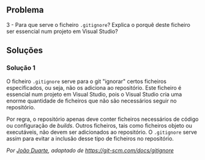 ## Problema

3 - Para que serve o ficheiro `.gitignore`? Explica o porquê deste ficheiro
ser essencial num projeto em Visual Studio?

## Soluções

### Solução 1

O ficheiro `.gitignore` serve para o git "ignorar" certos ficheiros
especificados, ou seja, não os adiciona ao repositório. Este ficheiro é
essencial num projeto em Visual Studio, pois o Visual Studio cria uma
enorme quantidade de ficheiros que não são necessários seguir no
repositório.

Por regra, o repositório apenas deve conter ficheiros necessários de código
ou configuração de _builds_. Outros ficheiros, tais como ficheiros objeto ou
executáveis, não devem ser adicionados ao repositório. O `.gitignore` serve
assim para evitar a inclusão desse tipo de ficheiros no repositório.

*Por [João Duarte](https://github.com/JoaoAlexandreDuarte), adaptado de https://git-scm.com/docs/gitignore*
